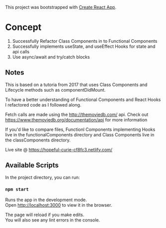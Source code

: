 This project was bootstrapped with [Create React App](https://github.com/facebook/create-react-app).

# Concept
1. Successfully Refactor Class Components in to Functional Components
1. Successfully implements useState, and useEffect Hooks for state and api calls
1. Use async/await and try/catch blocks

## Notes
This is based on a tutoria from 2017 that uses Class Components and Lifecycle methods such as componentDidMount.

To have a better understanding of Functional Components and React Hooks I refactored code as I followed along.

Fetch calls are made using the http://themoviedb.com/ api. Check out https://www.themoviedb.org/documentation/api for more information

If you'd like to compare files, Functionl Components implementing Hooks live in the functionalComponents directory and Class Components live in the classComponents directory.

Live site @ https://hopeful-curie-cf8fc3.netlify.com/
## Available Scripts

In the project directory, you can run:

### `npm start`

Runs the app in the development mode.<br />
Open [http://localhost:3000](http://localhost:3000) to view it in the browser.

The page will reload if you make edits.<br />
You will also see any lint errors in the console.
